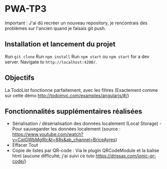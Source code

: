 # PWA-TP3

Important : J'ai dû recréer un nouveau repository, je rencontrais des problèmes sur l'ancien quand je faisais git push.

## Installation et lancement du projet
Run `git clone`
Run `npm install`
Run `npm start` ou `npm start`  for a dev server. Navigate to `http://localhost:4200/`. 

## Objectifs

La TodoList fonctionne parfaitement, avec les filtres (Exactement comme sur cette démo http://todomvc.com/examples/angularjs/#/)

## Fonctionnalités supplémentaires réalisées

- Sérialisation / désérialisation des données localement (Local Storage) - Pour sauvegarder les données localement (source : https://www.youtube.com/watch?v=CqiGWbMgIRc&t=88s&ab_channel=BriceAyres)
- Effacer Tout
- Copie de listes par QR-code : Via le plugin QRCodeModule et la balise html <qrcode> (aucune difficulté, j'ai suivi ce tuto https://drissas.com/ionic-qr-code/)
